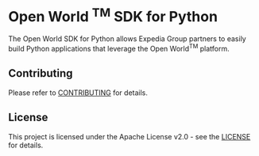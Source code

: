 # Open World <sup>TM</sup> SDK for Python

The Open World SDK for Python allows Expedia Group partners to easily build Python applications that leverage the Open World<sup>TM</sup> platform.

## Contributing

Please refer to [CONTRIBUTING](CONTRIBUTING.md) for details.

## License

This project is licensed under the Apache License v2.0 - see the [LICENSE](LICENSE) for details.
